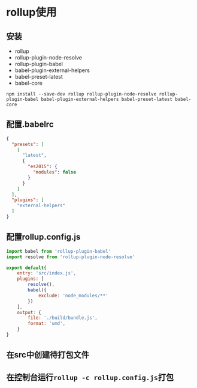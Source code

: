 # rollup使用

## 安装

- rollup 
- rollup-plugin-node-resolve
- rollup-plugin-babel
- babel-plugin-external-helpers 
- babel-preset-latest
- babel-core

```shell
npm install --save-dev rollup rollup-plugin-node-resolve rollup-plugin-babel babel-plugin-external-helpers babel-preset-latest babel-core
```

## 配置.babelrc

```json
{
  "presets": [
    [
      "latest",
      {
        "es2015": {
          "modules": false
        }
      }
    ]
  ],
  "plugins": [
    "external-helpers"
  ]
}
```

## 配置rollup.config.js
```javascript
import babel from 'rollup-plugin-babel'
import resolve from 'rollup-plugin-node-resolve'

export default{
    entry: 'src/index.js',
    plugins: [
        resolve(),
        babel({
            exclude: 'node_modules/**'
        })
    ],
    output: {
        file: './build/bundle.js',
        format: 'umd',
    }
}
```

## 在src中创建待打包文件

## 在控制台运行`rollup -c rollup.config.js`打包
